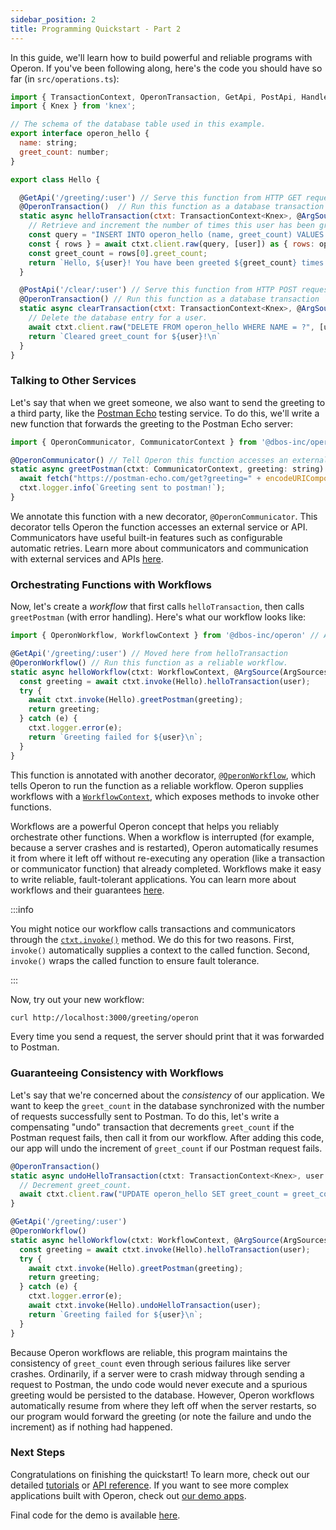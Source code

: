 ```yaml
---
sidebar_position: 2
title: Programming Quickstart - Part 2
---
```


In this guide, we'll learn how to build powerful and reliable programs with Operon.
If you've been following along, here's the code you should have so far (in `src/operations.ts`):

```javascript
import { TransactionContext, OperonTransaction, GetApi, PostApi, HandlerContext } from '@dbos-inc/operon'
import { Knex } from 'knex';

// The schema of the database table used in this example.
export interface operon_hello {
  name: string;
  greet_count: number;
}

export class Hello {

  @GetApi('/greeting/:user') // Serve this function from HTTP GET requests to the /greeting endpoint with 'user' as a path parameter
  @OperonTransaction()  // Run this function as a database transaction
  static async helloTransaction(ctxt: TransactionContext<Knex>, @ArgSource(ArgSources.URL) user: string) {
    // Retrieve and increment the number of times this user has been greeted.
    const query = "INSERT INTO operon_hello (name, greet_count) VALUES (?, 1) ON CONFLICT (name) DO UPDATE SET greet_count = operon_hello.greet_count + 1 RETURNING greet_count;"
    const { rows } = await ctxt.client.raw(query, [user]) as { rows: operon_hello[] };
    const greet_count = rows[0].greet_count;
    return `Hello, ${user}! You have been greeted ${greet_count} times.\n`;
  }

  @PostApi('/clear/:user') // Serve this function from HTTP POST requests to the /clear endpoint with 'user' as a path parameter
  @OperonTransaction() // Run this function as a database transaction
  static async clearTransaction(ctxt: TransactionContext<Knex>, @ArgSource(ArgSources.URL) user: string) {
    // Delete the database entry for a user.
    await ctxt.client.raw("DELETE FROM operon_hello WHERE NAME = ?", [user]);
    return `Cleared greet_count for ${user}!\n`
  }
}
```

### Talking to Other Services

Let's say that when we greet someone, we also want to send the greeting to a third party, like the [Postman Echo](https://postman-echo.com/) testing service.
To do this, we'll write a new function that forwards the greeting to the Postman Echo server:

```javascript
import { OperonCommunicator, CommunicatorContext } from '@dbos-inc/operon' // Add these to your imports

@OperonCommunicator() // Tell Operon this function accesses an external service or API.
static async greetPostman(ctxt: CommunicatorContext, greeting: string) {
  await fetch("https://postman-echo.com/get?greeting=" + encodeURIComponent(greeting));
  ctxt.logger.info(`Greeting sent to postman!`);
}
```

We annotate this function with a new decorator, `@OperonCommunicator`.
This decorator tells Operon the function accesses an external service or API.
Communicators have useful built-in features such as configurable automatic retries.
Learn more about communicators and communication with external services and APIs [here](../tutorials/communicator-tutorial).

### Orchestrating Functions with Workflows

Now, let's create a _workflow_ that first calls `helloTransaction`, then calls `greetPostman` (with error handling).
Here's what our workflow looks like:

```javascript
import { OperonWorkflow, WorkflowContext } from '@dbos-inc/operon' // Add these to your imports

@GetApi('/greeting/:user') // Moved here from helloTransaction
@OperonWorkflow() // Run this function as a reliable workflow.
static async helloWorkflow(ctxt: WorkflowContext, @ArgSource(ArgSources.URL) user: string) {
  const greeting = await ctxt.invoke(Hello).helloTransaction(user);
  try {
    await ctxt.invoke(Hello).greetPostman(greeting);
    return greeting;
  } catch (e) {
    ctxt.logger.error(e);
    return `Greeting failed for ${user}\n`;
  }
}
```

This function is annotated with another decorator, [`@OperonWorkflow`](../api-reference/decorators#operonworkflow), which tells Operon to run the function as a reliable workflow.
Operon supplies workflows with a [`WorkflowContext`](../api-reference/contexts#workflowcontext), which exposes methods to invoke other functions.

Workflows are a powerful Operon concept that helps you reliably orchestrate other functions.
When a workflow is interrupted (for example, because a server crashes and is restarted), Operon automatically resumes it from where it left off without re-executing any operation (like a transaction or communicator function) that already completed.
Workflows make it easy to write reliable, fault-tolerant applications.
You can learn more about workflows and their guarantees [here](../tutorials/workflow-tutorial).

:::info

You might notice our workflow calls transactions and communicators through the [`ctxt.invoke()`](../api-reference/contexts#workflowctxtinvoketargetclass) method.
We do this for two reasons.
First, `invoke()` automatically supplies a context to the called function.
Second, `invoke()` wraps the called function to ensure fault tolerance.

:::

Now, try out your new workflow:

```bash
curl http://localhost:3000/greeting/operon
```

Every time you send a request, the server should print that it was forwarded to Postman.

### Guaranteeing Consistency with Workflows

Let's say that we're concerned about the _consistency_ of our application.
We want to keep the `greet_count` in the database synchronized with the number of requests successfully sent to Postman.
To do this, let's write a compensating "undo" transaction that decrements `greet_count` if the Postman request fails, then call it from our workflow.
After adding this code, our app will undo the increment of `greet_count` if our Postman request fails.

```javascript
@OperonTransaction()
static async undoHelloTransaction(ctxt: TransactionContext<Knex>, user: string) {
  // Decrement greet_count.
  await ctxt.client.raw("UPDATE operon_hello SET greet_count = greet_count - 1 WHERE name = ?", [user]);
}

@GetApi('/greeting/:user')
@OperonWorkflow()
static async helloWorkflow(ctxt: WorkflowContext, @ArgSource(ArgSources.URL) user: string) {
  const greeting = await ctxt.invoke(Hello).helloTransaction(user);
  try {
    await ctxt.invoke(Hello).greetPostman(greeting);
    return greeting;
  } catch (e) {
    ctxt.logger.error(e);
    await ctxt.invoke(Hello).undoHelloTransaction(user);
    return `Greeting failed for ${user}\n`;
  }
}
```

Because Operon workflows are reliable, this program maintains the consistency of `greet_count` even through serious failures like server crashes.
Ordinarily, if a server were to crash midway through sending a request to Postman, the undo code would never execute and a spurious greeting would be persisted to the database.
However, Operon workflows automatically resume from where they left off when the server restarts, so our program would forward the greeting (or note the failure and undo the increment) as if nothing had happened.

### Next Steps

Congratulations on finishing the quickstart!  To learn more, check out our detailed [tutorials](../category/tutorials) or [API reference](../category/reference).
If you want to see more complex applications built with Operon, check out [our demo apps](../tutorials/demo-apps).

Final code for the demo is available [here](https://github.com/dbos-inc/operon-demo-apps/tree/main/hello-extended).
